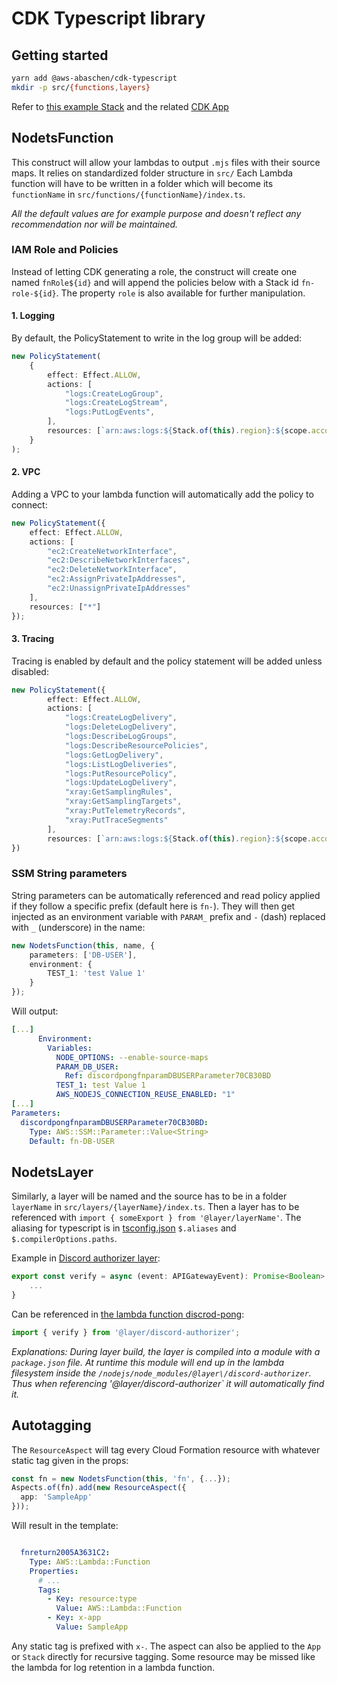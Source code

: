 # CDK Typescript library

## Getting started

```bash
yarn add @aws-abaschen/cdk-typescript
mkdir -p src/{functions,layers}
```

Refer to [this example Stack](example/ExampleStack.ts) and the related [CDK App](example/bin/deploy.ts)


## NodetsFunction

This construct will allow your lambdas to output `.mjs` files with their source maps. It relies on standardized folder structure in `src/`
Each Lambda function will have to be written in a folder which will become its `functionName` in `src/functions/{functionName}/index.ts`.

*All the default values are for example purpose and doesn't reflect any recommendation nor will be maintained.*

### IAM Role and Policies
Instead of letting CDK generating a role, the construct will create one named `fnRole${id}` and will append the policies below with a Stack id `fn-role-${id}`. The property `role` is also available for further manipulation.

#### 1. Logging
By default, the PolicyStatement to write in the log group will be added:
```typescript
new PolicyStatement(
    {
        effect: Effect.ALLOW,
        actions: [
            "logs:CreateLogGroup",
            "logs:CreateLogStream",
            "logs:PutLogEvents",
        ],
        resources: [`arn:aws:logs:${Stack.of(this).region}:${scope.account}:log-group:/aws/lambda/${id}:*`]
    }
);
```

#### 2. VPC
Adding a VPC to your lambda function will automatically add the policy to connect: 
```typescript
new PolicyStatement({
    effect: Effect.ALLOW,
    actions: [
        "ec2:CreateNetworkInterface",
        "ec2:DescribeNetworkInterfaces",
        "ec2:DeleteNetworkInterface",
        "ec2:AssignPrivateIpAddresses",
        "ec2:UnassignPrivateIpAddresses"
    ],
    resources: ["*"]
});
```

#### 3. Tracing
Tracing is enabled by default and the policy statement will be added unless disabled: 

```typescript
new PolicyStatement({
        effect: Effect.ALLOW,
        actions: [
            "logs:CreateLogDelivery",
            "logs:DeleteLogDelivery",
            "logs:DescribeLogGroups",
            "logs:DescribeResourcePolicies",
            "logs:GetLogDelivery",
            "logs:ListLogDeliveries",
            "logs:PutResourcePolicy",
            "logs:UpdateLogDelivery",
            "xray:GetSamplingRules",
            "xray:GetSamplingTargets",
            "xray:PutTelemetryRecords",
            "xray:PutTraceSegments"
        ],
        resources: [`arn:aws:logs:${Stack.of(this).region}:${scope.account}:log-group:/aws/lambda/${id}:*`],
})
```

### SSM String parameters

String parameters can be automatically referenced and read policy applied if they follow a specific prefix (default here is `fn-`). They will then get injected as an environment variable with `PARAM_` prefix and `-` (dash) replaced with `_` (underscore) in the name:
```typescript
new NodetsFunction(this, name, {
    parameters: ['DB-USER'],
    environment: {
        TEST_1: 'test Value 1'
    }
});
```

Will output: 
```yaml
[...]
      Environment:
        Variables:
          NODE_OPTIONS: --enable-source-maps
          PARAM_DB_USER:
            Ref: discordpongfnparamDBUSERParameter70CB30BD
          TEST_1: test Value 1
          AWS_NODEJS_CONNECTION_REUSE_ENABLED: "1"
[...]
Parameters:
  discordpongfnparamDBUSERParameter70CB30BD:
    Type: AWS::SSM::Parameter::Value<String>
    Default: fn-DB-USER
```

## NodetsLayer

Similarly, a layer will be named and the source has to be in a folder `layerName` in `src/layers/{layerName}/index.ts`.
Then a layer has to be referenced with `import { someExport } from '@layer/layerName'`. The aliasing for typescript is in [tsconfig.json](tsconfig.json) `$.aliases` and `$.compilerOptions.paths`.

Example in [Discord authorizer layer](src/layers/discord-authorizer/index.ts):
```typescript
export const verify = async (event: APIGatewayEvent): Promise<Boolean> => {
    ...
}
```

Can be referenced in [the lambda function discrod-pong](src/functions/discord-pong/index.ts):
```typescript
import { verify } from '@layer/discord-authorizer';
```

*Explanations:
During layer build, the layer is compiled into a module with a `package.json` file. At runtime this module will end up in the lambda filesystem inside the `/nodejs/node_modules/@layer\/discord-authorizer`. Thus when referencing '@layer/discord-authorizer` it will automatically find it.*

## Autotagging

The `ResourceAspect` will tag every Cloud Formation resource with whatever static tag given in the props:

```typescript
const fn = new NodetsFunction(this, 'fn', {...});
Aspects.of(fn).add(new ResourceAspect({
  app: 'SampleApp'
}));
```

Will result in the template:
```yaml

  fnreturn2005A3631C2:
    Type: AWS::Lambda::Function    
    Properties:
      # ...
      Tags:
        - Key: resource:type
          Value: AWS::Lambda::Function
        - Key: x-app
          Value: SampleApp
```

Any static tag is prefixed with `x-`. The aspect can also be applied to the `App` or `Stack` directly for recursive tagging. Some resource may be missed like the lambda for log retention in a lambda function.
